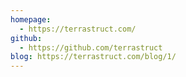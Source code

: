 ```yaml
---
homepage:
  - https://terrastruct.com/
github:
  - https://github.com/terrastruct
blog: https://terrastruct.com/blog/1/
---
```

